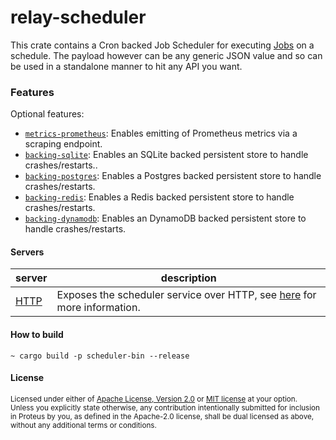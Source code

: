# relay-scheduler

This crate contains a Cron backed Job Scheduler for executing [Jobs](https://github.com/rust-playground/relay-rs/blob/28a36b71d8ff6b5d4b2ea1ebf7ea505d703ceaa5/relay/src/lib.rs#L18-L44) on a schedule.
The payload however can be any generic JSON value and so can be used in a standalone manner to hit any API you want.

### Features
Optional features:
- [`metrics-prometheus`][]: Enables emitting of Prometheus metrics via a scraping endpoint.
- [`backing-sqlite`][]: Enables an SQLite backed persistent store to handle crashes/restarts..
- [`backing-postgres`][]: Enables a Postgres backed persistent store to handle crashes/restarts.
- [`backing-redis`][]: Enables a Redis backed persistent store to handle crashes/restarts.
- [`backing-dynamodb`][]: Enables an DynamoDB backed persistent store to handle crashes/restarts.

[`metrics-prometheus`]: https://crates.io/crates/metrics-exporter-prometheus
[`backing-sqlite`]: https://crates.io/crates/sqlx
[`backing-postgres`]: https://crates.io/crates/sqlx
[`backing-redis`]: https://crates.io/crates/redis
[`backing-dynamodb`]: https://crates.io/crates/aws-sdk-dynamodb

#### Servers

| server                                    | description                                                                                                  |
|-------------------------------------------|--------------------------------------------------------------------------------------------------------------|
| [HTTP](./scheduler-server-http/README.md) | Exposes the scheduler service over HTTP, see [here](./scheduler-server-http/README.md) for more information. |

#### How to build
```shell
~ cargo build -p scheduler-bin --release
```

#### License

<sup>
Licensed under either of <a href="LICENSE-APACHE">Apache License, Version
2.0</a> or <a href="LICENSE-MIT">MIT license</a> at your option.
</sup>

<br>

<sub>
Unless you explicitly state otherwise, any contribution intentionally submitted
for inclusion in Proteus by you, as defined in the Apache-2.0 license, shall be
dual licensed as above, without any additional terms or conditions.
</sub>

